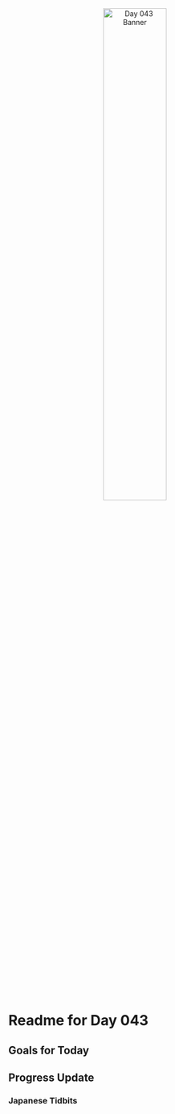 <div align="center">
 <img src="../..Images/image_043.jpg" alt="Day 043 Banner" width="50%">
</div>

# Readme for Day 043

## Goals for Today

## Progress Update

### Japanese Tidbits

